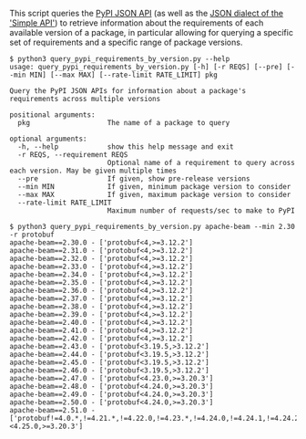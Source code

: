 This script queries the [PyPI JSON API](https://warehouse.pypa.io/api-reference/json.html)
(as well as the [JSON dialect of the 'Simple API'](https://peps.python.org/pep-0691))
to retrieve information about the requirements of each available version of a
package, in particular allowing for querying a specific set of requirements and
a specific range of package versions.

```
$ python3 query_pypi_requirements_by_version.py --help
usage: query_pypi_requirements_by_version.py [-h] [-r REQS] [--pre] [--min MIN] [--max MAX] [--rate-limit RATE_LIMIT] pkg

Query the PyPI JSON APIs for information about a package's requirements across multiple versions

positional arguments:
  pkg                   The name of a package to query

optional arguments:
  -h, --help            show this help message and exit
  -r REQS, --requirement REQS
                        Optional name of a requirement to query across each version. May be given multiple times
  --pre                 If given, show pre-release versions
  --min MIN             If given, minimum package version to consider
  --max MAX             If given, maximum package version to consider
  --rate-limit RATE_LIMIT
                        Maximum number of requests/sec to make to PyPI

$ python3 query_pypi_requirements_by_version.py apache-beam --min 2.30 -r protobuf
apache-beam==2.30.0 - ['protobuf<4,>=3.12.2']
apache-beam==2.31.0 - ['protobuf<4,>=3.12.2']
apache-beam==2.32.0 - ['protobuf<4,>=3.12.2']
apache-beam==2.33.0 - ['protobuf<4,>=3.12.2']
apache-beam==2.34.0 - ['protobuf<4,>=3.12.2']
apache-beam==2.35.0 - ['protobuf<4,>=3.12.2']
apache-beam==2.36.0 - ['protobuf<4,>=3.12.2']
apache-beam==2.37.0 - ['protobuf<4,>=3.12.2']
apache-beam==2.38.0 - ['protobuf<4,>=3.12.2']
apache-beam==2.39.0 - ['protobuf<4,>=3.12.2']
apache-beam==2.40.0 - ['protobuf<4,>=3.12.2']
apache-beam==2.41.0 - ['protobuf<4,>=3.12.2']
apache-beam==2.42.0 - ['protobuf<4,>=3.12.2']
apache-beam==2.43.0 - ['protobuf<3.19.5,>3.12.2']
apache-beam==2.44.0 - ['protobuf<3.19.5,>3.12.2']
apache-beam==2.45.0 - ['protobuf<3.19.5,>3.12.2']
apache-beam==2.46.0 - ['protobuf<3.19.5,>3.12.2']
apache-beam==2.47.0 - ['protobuf<4.23.0,>=3.20.3']
apache-beam==2.48.0 - ['protobuf<4.24.0,>=3.20.3']
apache-beam==2.49.0 - ['protobuf<4.24.0,>=3.20.3']
apache-beam==2.50.0 - ['protobuf<4.24.0,>=3.20.3']
apache-beam==2.51.0 - ['protobuf!=4.0.*,!=4.21.*,!=4.22.0,!=4.23.*,!=4.24.0,!=4.24.1,!=4.24.2,<4.25.0,>=3.20.3']
```
